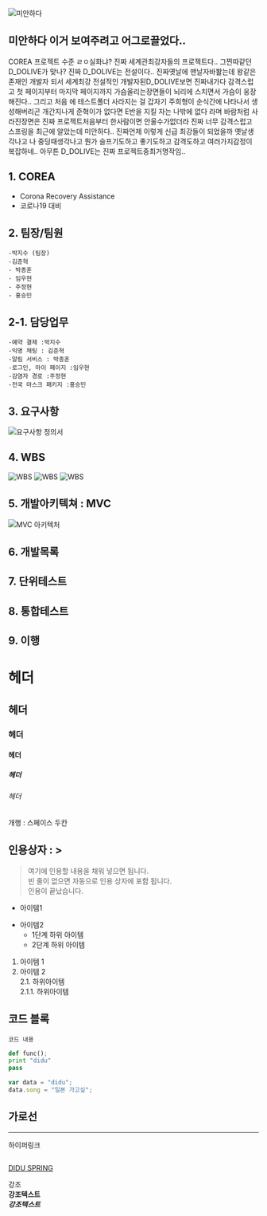 ![미안하다](https://github.com/HYKim8/D_DOLIVE/blob/master/%EB%AF%B8%EC%95%88%ED%95%98%EB%8B%A4.jpg)

## 미안하다 이거 보여주려고 어그로끌었다..
COREA 프로젝트 수준 ㄹㅇ실화냐? 진짜 세계관최강자들의 프로젝트다.. 그찐따같던 D_DOLIVE가 맞나?
진짜 D_DOLIVE는 전설이다.. 진짜옛날에 맨날자바봘는데 왕같은존재인 개발자 되서 세계최강 전설적인 개발자된D_DOLIVE보면 진짜내가다 감격스럽고
첫 페이지부터 마지막 페이지까지 가슴울리는장면들이 뇌리에 스치면서 가슴이 웅장해진다.. 그리고 처음 에 테스트폴더 사라지는 걸 갑자기 주희형이 순식간에 나타나서 생성해버리곤 개간지나게 준혁이가 없다면 E반을 지킬 자는 나밖에 없다 라며 바람처럼 사라진장면은 진짜 프로젝트처음부터 한사람이면 안울수가없더라 진짜 너무 감격스럽고 스프링을 최근에 알았는데 미안하다..
진짜언제 이렇게 신급 최강들이 되었을까 옛날생각나고 나 중딩때생각나고 뭔가 슬프기도하고 좋기도하고 감격도하고 여러가지감정이 복잡하네.. 아무튼 D_DOLIVE는 진짜 프로젝트중최거명작임..

## 1. COREA
- Corona Recovery Assistance  
- 코로나19 대비

## 2. 팀장/팀원
``` 
-박지수 (팀장) 
-김준혁  
- 박종훈  
- 임우현  
- 주정현  
- 홍승민
```
## 2-1. 담당업무
```
-예약 결제 :박지수
-익명 채팅 : 김준혁
-알림 서비스 : 박종훈
-로그인, 마이 페이지 :임우현
-감염자 경로 :주정현
-전국 마스크 패키지 :홍승민
```

## 3. 요구사항
![요구사항 정의서](https://github.com/HYKim8/D_DOLIVE/blob/master/%EC%9A%94%EA%B5%AC%EC%82%AC%ED%95%AD%20%EC%A0%95%EC%9D%98%EC%84%9C%20%EC%9D%B4%EB%AF%B8%EC%A7%80.PNG)

## 4. WBS
![WBS](https://github.com/HYKim8/D_DOLIVE/blob/master/WBS%EC%9D%B4%EB%AF%B8%EC%A7%801.PNG)
![WBS](https://github.com/HYKim8/D_DOLIVE/blob/master/WBS%EC%9D%B4%EB%AF%B8%EC%A7%802.PNG)
![WBS](https://github.com/HYKim8/D_DOLIVE/blob/master/WBS%EC%9D%B4%EB%AF%B8%EC%A7%803.PNG)

## 5. 개발아키텍쳐 : MVC
![MVC 아키텍처](https://github.com/HYKim8/D_DOLIVE/blob/master/%EC%95%84%ED%82%A4%ED%85%8D%EC%B3%90.png)
## 6. 개발목록

## 7. 단위테스트

## 8. 통합테스트

## 9. 이행

# 헤더
## 헤더
### 헤더
#### 헤더
##### 헤더
###### 헤더

개행 : 스페이스 두칸

## 인용상자 : >
> 여기에 인용할 내용을 채워 넣으면 됩니다.  
빈 줄이 없으면 자동으로 인용 상자에 포함 됩니다.  
인용이 끝났습니다.

- 아이템1
+ 아이템2
  - 1단계 하위 아이템
  + 2단계 하위 아이템
  
1. 아이템 1  
2. 아이템 2  
  2.1. 하위아이템  
    2.1.1. 하위아이템  

## 코드 블록
``` 프로그래밍 언어이름
코드 내용
```

```python
def func();
print "didu"
pass
```

```javascript
var data = "didu";
data.song = "일본 가고싶";
```

가로선
---
***


하이퍼링크  
```[링크텍스트](URL "설명")  
```
[DIDU SPRING](https://www.naver.com/ "네이버")  

강조  
__강조텍스트__  
___강조텍스트___
